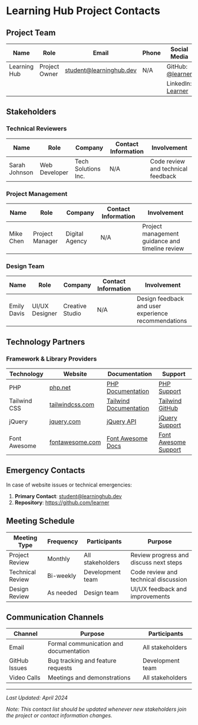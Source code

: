 # Learning Hub Project Contacts

## Project Team

| Name | Role | Email | Phone | Social Media |
|------|------|-------|-------|-------------|
| Learning Hub | Project Owner | student@learninghub.dev | N/A | GitHub: [@learner](https://github.com/learner) |
| | | | | LinkedIn: [Learner](https://linkedin.com/in/learner) |

## Stakeholders

### Technical Reviewers

| Name | Role | Company | Contact Information | Involvement |
|------|------|---------|---------------------|------------|
| Sarah Johnson | Web Developer | Tech Solutions Inc. | N/A | Code review and technical feedback |

### Project Management

| Name | Role | Company | Contact Information | Involvement |
|------|------|---------|---------------------|------------|
| Mike Chen | Project Manager | Digital Agency | N/A | Project management guidance and timeline review |

### Design Team

| Name | Role | Company | Contact Information | Involvement |
|------|------|---------|---------------------|------------|
| Emily Davis | UI/UX Designer | Creative Studio | N/A | Design feedback and user experience recommendations |

## Technology Partners

### Framework & Library Providers

| Technology | Website | Documentation | Support |
|------------|---------|---------------|--------|
| PHP | [php.net](https://www.php.net/) | [PHP Documentation](https://www.php.net/docs.php) | [PHP Support](https://www.php.net/support.php) |
| Tailwind CSS | [tailwindcss.com](https://tailwindcss.com/) | [Tailwind Documentation](https://tailwindcss.com/docs) | [Tailwind GitHub](https://github.com/tailwindlabs/tailwindcss) |
| jQuery | [jquery.com](https://jquery.com/) | [jQuery API](https://api.jquery.com/) | [jQuery Support](https://jquery.org/support/) |
| Font Awesome | [fontawesome.com](https://fontawesome.com/) | [Font Awesome Docs](https://fontawesome.com/docs) | [Font Awesome Support](https://fontawesome.com/support) |

## Emergency Contacts

In case of website issues or technical emergencies:

1. **Primary Contact**: student@learninghub.dev
2. **Repository**: https://github.com/learner

## Meeting Schedule

| Meeting Type | Frequency | Participants | Purpose |
|--------------|-----------|--------------|--------|
| Project Review | Monthly | All stakeholders | Review progress and discuss next steps |
| Technical Review | Bi-weekly | Development team | Code review and technical discussion |
| Design Review | As needed | Design team | UI/UX feedback and improvements |

## Communication Channels

| Channel | Purpose | Participants |
|---------|---------|-------------|
| Email | Formal communication and documentation | All stakeholders |
| GitHub Issues | Bug tracking and feature requests | Development team |
| Video Calls | Meetings and demonstrations | All stakeholders |

---

*Last Updated: April 2024*

*Note: This contact list should be updated whenever new stakeholders join the project or contact information changes.*